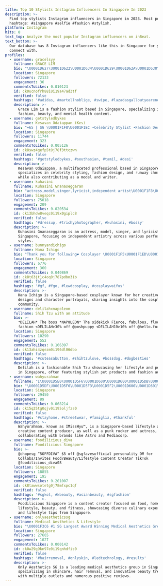 ```yaml
---
title: Top 10 Stylists Instagram Influencers In Singapore In 2023
description: >-
  Find top stylists Instagram influencers in Singapore in 2023. Most popular
  hashtags: #singapore #selfie #fashion #stylish.
platform: Instagram
hits: 8
text_top: Analyze the most popular Instagram influencers on inBeat.
text_bottom: >-
  Our database has 8 Instagram influencers like this in Singapore for you to
  connect with.
profiles:
  - username: gracelsyy
    fullname: GRACE LIM
    bio: "\U0001D627\U0001D622\U0001D634\U0001D629\U0001D62A\U0001D630\U0001D62F • \U0001D623\U0001D626\U0001D622\U0001D636\U0001D635\U0001D63A • \U0001D62E\U0001D626\U0001D62F\U0001D635\U0001D622\U0001D62D \U0001D629\U0001D626\U0001D622\U0001D62D\U0001D635\U0001D629 fashion stylist ☁️\U0001FA84"
    location: Singapore
    followers: 72133
    engagement: 36
    commentsToLikes: 0.010123
    id: ck0ucnofrh88i0i19a47ad3tf
    verified: false
    hashtags: '#adidas, #martellnoblige, #swipe, #lazadasgalloutyearendsale'
    description: >-
      Grace Lim is a fashion stylist based in Singapore, specializing in
      fashion, beauty, and mental health content.
  - username: getstyledbykes
    fullname: Kesavan Odaiappan (Kes)
    bio: "+65 | SG \U0001F1F8\U0001F1EC •Celebrity Stylist •Fashion Designer• •Creative Director•Runway Choreographer• •HMUA•Freelance Model•Writer"
    location: Singapore
    followers: 11744
    engagement: 323
    commentsToLikes: 0.005126
    id: ck8swz4gefp5t0j78f3ttczwn
    verified: false
    hashtags: '#getstyledbykes, #southasian, #tamil, #desi'
    description: >-
      Kesavan Odaiappan, a multifaceted professional based in Singapore,
      specializes in celebrity styling, fashion design, and runway choreography,
      while also contributing as a model and writer.
  - username: kuhasini
    fullname: Kuhasini Gnanaseggaran
    bio: "actress,model,singer,lyricist,independent artist\U0001F1F8\U0001F1EC\U0001F1F2\U0001F1FE\U0001F1EE\U0001F1F3 DM for collab"
    location: Singapore
    followers: 75018
    engagement: 209
    commentsToLikes: 0.020534
    id: ck13bhdw8veqc0i19x0giplc8
    verified: false
    hashtags: '#dressup, #trichyphotographer, #kuhasini, #bossy'
    description: >-
      Kuhasini Gnanaseggaran is an actress, model, singer, and lyricist based in
      Singapore, focusing on independent artistry across various performance
      styles.
  - username: bunnyandichigo
    fullname: Hana Ichigo
    bio: "Thank you for following❤️ Cosplayer \U0001F1F5\U0001F1ED\U0001F1F8\U0001F1EC |Alter:@bunini_05 DM for Collabs \U0001F646\U0001F3FC‍♀️"
    location: Singapore
    followers: 6776
    engagement: 360
    commentsToLikes: 0.040869
    id: ck8t63jt1c4oq0j787pdbn3ib
    verified: false
    hashtags: '#gf, #fgo, #lewdcosplay, #cosplaywaifus'
    description: >-
      Hana Ichigo is a Singapore-based cosplayer known for her creative costume
      designs and character portrayals, sharing insights into the cosplay
      community.
  - username: delilahxnapoleon
    fullname: Shih Tzu with an attitude
    bio: >-
      *DELILAH* The boss *NAPOLEON* The sidekick Fierce, fabulous, floofy,
      fashion <DELILAH>30% off @poshpuppy <DELILAH10>10% off @hello.furry
    location: Singapore
    followers: 10290
    engagement: 552
    commentsToLikes: 0.166397
    id: ck13ahi4zqezm0i196dl06dbo
    verified: false
    hashtags: '#cuteasabutton, #shihtzulove, #bossdog, #dogbesties'
    description: >-
      Delilah is a fashionable Shih Tzu showcasing her lifestyle and personality
      in Singapore, often featuring stylish pet products and fashion advice.
  - username: wahyurahman
    fullname: "I\U0001D5E0\U0001D5F6\U0001D600\U0001D600\U0001D5DB\U0001D606\U0001D602™"
    bio: "\U0001D5DF\U0001D5F6\U0001D5F3\U0001D5F2\U0001D600\U0001D601\U0001D606\U0001D5F9\U0001D5F2, \U0001D5DC\U0001D5FA\U0001D5EE\U0001D5F4\U0001D5F2 & \U0001D5D6\U0001D5FF\U0001D5F2\U0001D5EE\U0001D601\U0001D5F6\U0001D603\U0001D5F2 \U0001D5D6\U0001D5FC\U0001D5FB\U0001D601\U0001D5F2\U0001D5FB\U0001D601 \U0001D5E3\U0001D5FF\U0001D5FC\U0001D5F1\U0001D602\U0001D5F0\U0001D5F2\U0001D5FF Punk Rocker Actress #IMissHyu #MissHyu imisshyu@gmail.com Clients Astro,Mediacorp etc"
    location: Singapore
    followers: 29450
    engagement: 89
    commentsToLikes: 0.068214
    id: ck15q25tg0qjv0i195oljfzs0
    verified: false
    hashtags: '#stayhome, #streetwear, #famiglia, #thankful'
    description: >-
      Wahyurahman, known as IMissHyu™, is a Singapore-based lifestyle and
      creative content producer, as well as a punk rocker and actress,
      collaborating with brands like Astro and Mediacorp.
  - username: foodilicious_diva
    fullname: Foodilicious Singapore
    bio: >-
      @chopesg “5OFFDIVA” $5 off @sgfavesofficial personality DM for
      Collabs/Invites Food/Beauty/Lifestyle Content Creator TikTok
      @foodilicious_diva08
    location: Singapore
    followers: 18855
    engagement: 195
    commentsToLikes: 0.201007
    id: ck8tawwsotetg0j78mfxpc1qf
    verified: false
    hashtags: '#sgkol, #kbeauty, #asianbeauty, #sgfashion'
    description: >-
      Foodilicious Singapore is a content creator focused on food, home cooking,
      lifestyle, beauty, and fitness, showcasing diverse culinary experiences
      and lifestyle tips from Singapore.
  - username: onlyaestheticssg
    fullname: Medical Aesthetics & Lifestyle
    bio: "\U0001F3C6 #1 SG Largest Award Winning Medical Aesthetics Group ☎️ 6220 4434 /WA: 8123 7714 \U0001F44D 5000+ 5⭐️Reviews \U0001F1F8\U0001F1EC 9 Outlets Order: https://bit.ly/3pkJPOn"
    location: Singapore
    followers: 27665
    engagement: 1027
    commentsToLikes: 0.000142
    id: ck0w29g9kn97e0i19qnhdfis0
    verified: false
    hashtags: '#hairremoval, #onlyskin, #ledtechnology, #results'
    description: >-
      Only Aesthetics SG is a leading medical aesthetics group in Singapore,
      specializing in skincare, hair removal, and innovative beauty treatments,
      with multiple outlets and numerous positive reviews.
---
```


